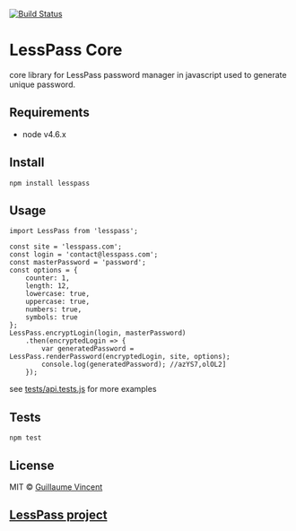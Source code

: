 [![Build Status](https://travis-ci.org/lesspass/core.svg?branch=master)](https://travis-ci.org/lesspass/core)

# LessPass Core

core library for LessPass password manager in javascript used to generate unique password.

## Requirements

  - node v4.6.x

## Install

    npm install lesspass

## Usage
    
    import LessPass from 'lesspass';
        
    const site = 'lesspass.com';
    const login = 'contact@lesspass.com';
    const masterPassword = 'password';
    const options = {
        counter: 1,
        length: 12,
        lowercase: true,
        uppercase: true,
        numbers: true,
        symbols: true
    };
    LessPass.encryptLogin(login, masterPassword)
        .then(encryptedLogin => {
            var generatedPassword = LessPass.renderPassword(encryptedLogin, site, options);
            console.log(generatedPassword); //azYS7,olOL2]
        });


see [tests/api.tests.js](tests/api.tests.js) for more examples


## Tests

    npm test

## License

MIT © [Guillaume Vincent](http://guillaumevincent.com)


## [LessPass project](https://github.com/lesspass/lesspass)
